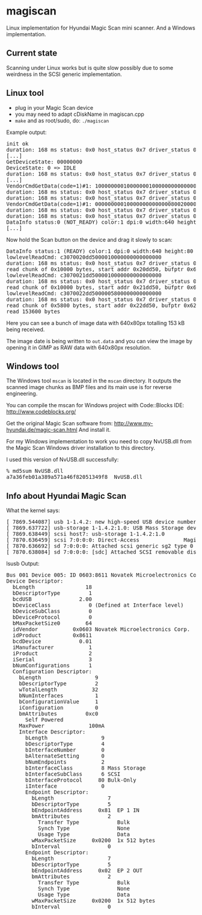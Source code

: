 # magiscan
Linux implementation for Hyundai Magic Scan mini scanner. And a Windows implementation.

## Current state
Scanning under Linux works but is quite slow possibly due to some weirdness in the SCSI generic implementation.

## Linux tool
- plug in your Magic Scan device
- you may need to adapt cDiskName in magiscan.cpp
- <code>make</code> and as root/sudo, do: <code>./magiscan</code>

Example output:
<pre>init ok
duration: 168 ms status: 0x0 host_status 0x7 driver_status 0x0 resid 0
[...]
GetDeviceState: 00000000
DeviceState: 0 => IDLE
duration: 168 ms status: 0x0 host_status 0x7 driver_status 0x0 resid 0
[...]
VendorCmdGetData(code=1)#1: 100000000100000001000000000000005000000050dd2000
duration: 168 ms status: 0x0 host_status 0x7 driver_status 0x0 resid 0
duration: 168 ms status: 0x0 host_status 0x7 driver_status 0x0 resid 0
VendorCmdGetData(code=1)#1: 000000000100000000000000800200005000000000000000
duration: 168 ms status: 0x0 host_status 0x7 driver_status 0x0 resid 0
duration: 168 ms status: 0x0 host_status 0x7 driver_status 0x0 resid 0
DataInfo status:0 (NOT_READY) color:1 dpi:0 width:640 height:80 addr:0
[...]
</pre>
Now hold the Scan button on the device and drag it slowly to scan:
<pre>
DataInfo status:1 (READY) color:1 dpi:0 width:640 height:80 addr:20dd50
lowlevelReadCmd: c3070020dd5000010000000000000000
duration: 168 ms status: 0x0 host_status 0x7 driver_status 0x0 resid 0
read chunk of 0x10000 bytes, start addr 0x20dd50, bufptr 0x608010
lowlevelReadCmd: c3070021dd5000010000000000000000
duration: 168 ms status: 0x0 host_status 0x7 driver_status 0x0 resid 0
read chunk of 0x10000 bytes, start addr 0x21dd50, bufptr 0x618010
lowlevelReadCmd: c3070022dd5000005800000000000000
duration: 168 ms status: 0x0 host_status 0x7 driver_status 0x0 resid 0
read chunk of 0x5800 bytes, start addr 0x22dd50, bufptr 0x628010
read 153600 bytes
</pre>
Here you can see a bunch of image data with 640x80px totalling 153 kB being received.

The image date is being written to <code>out.data</code> and you can view the image by opening it in GIMP as RAW data with 640x80px resolution.

## Windows tool

The Windows tool <code>mscan</code> is located in the <code>mscan</code> directory. It outputs the scanned image chunks as BMP files
and its main use is for reverse engineering.

You can compile the mscan for Windows project with Code::Blocks IDE: http://www.codeblocks.org/

Get the original Magic Scan software from: http://www.my-hyundai.de/magic-scan.html
And install it.

For my Windows implementation to work you need to copy NvUSB.dll from the
Magic Scan Windows driver installation to this directory.

I used this version of NvUSB.dll successfully:
<pre>
% md5sum NvUSB.dll
a7a36feb01a389a571a46f82051349f8  NvUSB.dll
</pre>

## Info about Hyundai Magic Scan
What the kernel says:
<pre>
[ 7869.544087] usb 1-1.4.2: new high-speed USB device number 4 using ehci-pci
[ 7869.637722] usb-storage 1-1.4.2:1.0: USB Mass Storage device detected
[ 7869.638449] scsi host7: usb-storage 1-1.4.2:1.0
[ 7870.636459] scsi 7:0:0:0: Direct-Access              MagicScan         1.0 PQ: 0 ANSI: 5
[ 7870.636692] sd 7:0:0:0: Attached scsi generic sg2 type 0
[ 7870.638084] sd 7:0:0:0: [sdc] Attached SCSI removable disk
</pre>

lsusb Output:
<pre>
Bus 001 Device 005: ID 0603:8611 Novatek Microelectronics Corp.
Device Descriptor:
  bLength                18
  bDescriptorType         1
  bcdUSB               2.00
  bDeviceClass            0 (Defined at Interface level)
  bDeviceSubClass         0                                                                                                                                                                                                                         
  bDeviceProtocol         0                                                                                                                                                                                                                         
  bMaxPacketSize0        64
  idVendor           0x0603 Novatek Microelectronics Corp.
  idProduct          0x8611                                                                                                                                                                                                                         
  bcdDevice            0.01
  iManufacturer           1
  iProduct                2
  iSerial                 3
  bNumConfigurations      1
  Configuration Descriptor:
    bLength                 9
    bDescriptorType         2
    wTotalLength           32
    bNumInterfaces          1
    bConfigurationValue     1
    iConfiguration          0
    bmAttributes         0xc0
      Self Powered                                                                                                                                                                                                                                  
    MaxPower              100mA
    Interface Descriptor:                                                                                                                                                                                                                           
      bLength                 9
      bDescriptorType         4
      bInterfaceNumber        0
      bAlternateSetting       0
      bNumEndpoints           2
      bInterfaceClass         8 Mass Storage                                                                                                                                                                                                        
      bInterfaceSubClass      6 SCSI
      bInterfaceProtocol     80 Bulk-Only
      iInterface              0
      Endpoint Descriptor:
        bLength                 7
        bDescriptorType         5
        bEndpointAddress     0x81  EP 1 IN
        bmAttributes            2
          Transfer Type            Bulk
          Synch Type               None
          Usage Type               Data
        wMaxPacketSize     0x0200  1x 512 bytes
        bInterval               0
      Endpoint Descriptor:
        bLength                 7
        bDescriptorType         5
        bEndpointAddress     0x02  EP 2 OUT
        bmAttributes            2
          Transfer Type            Bulk
          Synch Type               None
          Usage Type               Data
        wMaxPacketSize     0x0200  1x 512 bytes
        bInterval               0
</pre>
